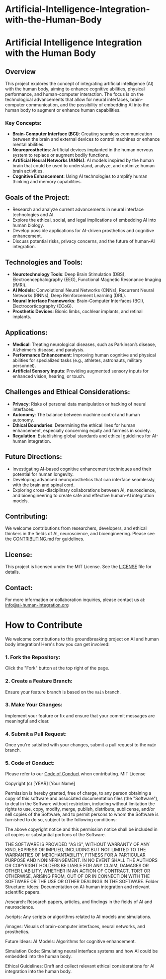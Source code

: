 # Artificial-Intelligence-Integration-with-the-Human-Body
# Artificial Intelligence Integration with the Human Body

## Overview
This project explores the concept of integrating artificial intelligence (AI) with the human body, aiming to enhance cognitive abilities, physical performance, and human-computer interaction. The focus is on the technological advancements that allow for neural interfaces, brain-computer communication, and the possibility of embedding AI into the human body to augment or enhance human capabilities.

### Key Concepts:
- **Brain-Computer Interface (BCI)**: Creating seamless communication between the brain and external devices to control machines or enhance mental abilities.
- **Neuroprosthetics**: Artificial devices implanted in the human nervous system to replace or augment bodily functions.
- **Artificial Neural Networks (ANNs)**: AI models inspired by the human brain that could be used to understand, analyze, and optimize human brain activities.
- **Cognitive Enhancement**: Using AI technologies to amplify human thinking and memory capabilities.

## Goals of the Project:
- Research and analyze current advancements in neural interface technologies and AI.
- Explore the ethical, social, and legal implications of embedding AI into human biology.
- Develop possible applications for AI-driven prosthetics and cognitive enhancement.
- Discuss potential risks, privacy concerns, and the future of human-AI integration.

## Technologies and Tools:
- **Neurotechnology Tools**: Deep Brain Stimulation (DBS), Electroencephalography (EEG), Functional Magnetic Resonance Imaging (fMRI).
- **AI Models**: Convolutional Neural Networks (CNNs), Recurrent Neural Networks (RNNs), Deep Reinforcement Learning (DRL).
- **Neural Interface Frameworks**: Brain-Computer Interfaces (BCI), Electrocorticography (ECoG).
- **Prosthetic Devices**: Bionic limbs, cochlear implants, and retinal implants.

## Applications:
- **Medical**: Treating neurological diseases, such as Parkinson’s disease, Alzheimer’s disease, and paralysis.
- **Performance Enhancement**: Improving human cognitive and physical abilities for specialized tasks (e.g., athletes, astronauts, military personnel).
- **Artificial Sensory Inputs**: Providing augmented sensory inputs for enhanced vision, hearing, or touch.

## Challenges and Ethical Considerations:
- **Privacy**: Risks of personal data manipulation or hacking of neural interfaces.
- **Autonomy**: The balance between machine control and human autonomy.
- **Ethical Boundaries**: Determining the ethical lines for human enhancement, especially concerning equity and fairness in society.
- **Regulation**: Establishing global standards and ethical guidelines for AI-human integration.

## Future Directions:
- Investigating AI-based cognitive enhancement techniques and their potential for human longevity.
- Developing advanced neuroprosthetics that can interface seamlessly with the brain and spinal cord.
- Exploring cross-disciplinary collaborations between AI, neuroscience, and bioengineering to create safe and effective human-AI integration models.

## Contributing:
We welcome contributions from researchers, developers, and ethical thinkers in the fields of AI, neuroscience, and bioengineering. Please see the [CONTRIBUTING.md](CONTRIBUTING.md) for guidelines.

## License:
This project is licensed under the MIT License. See the [LICENSE](LICENSE) file for details.

## Contact:
For more information or collaboration inquiries, please contact us at: info@ai-human-integration.org
# How to Contribute

We welcome contributions to this groundbreaking project on AI and human body integration! Here's how you can get involved:

### 1. Fork the Repository:
Click the "Fork" button at the top right of the page.

### 2. Create a Feature Branch:
Ensure your feature branch is based on the `main` branch.

### 3. Make Your Changes:
Implement your feature or fix and ensure that your commit messages are meaningful and clear.

### 4. Submit a Pull Request:
Once you're satisfied with your changes, submit a pull request to the `main` branch.

### 5. Code of Conduct:
Please refer to our [Code of Conduct](CODE_OF_CONDUCT.md) when contributing.
MIT License

Copyright (c) [YEAR] [Your Name]

Permission is hereby granted, free of charge, to any person obtaining a copy
of this software and associated documentation files (the "Software"), to deal
in the Software without restriction, including without limitation the rights
to use, copy, modify, merge, publish, distribute, sublicense, and/or sell
copies of the Software, and to permit persons to whom the Software is
furnished to do so, subject to the following conditions:

The above copyright notice and this permission notice shall be included in all
copies or substantial portions of the Software.

THE SOFTWARE IS PROVIDED "AS IS", WITHOUT WARRANTY OF ANY KIND, EXPRESS OR
IMPLIED, INCLUDING BUT NOT LIMITED TO THE WARRANTIES OF MERCHANTABILITY,
FITNESS FOR A PARTICULAR PURPOSE AND NONINFRINGEMENT. IN NO EVENT SHALL THE
AUTHORS OR COPYRIGHT HOLDERS BE LIABLE FOR ANY CLAIM, DAMAGES OR OTHER
LIABILITY, WHETHER IN AN ACTION OF CONTRACT, TORT OR OTHERWISE, ARISING FROM,
OUT OF OR IN CONNECTION WITH THE SOFTWARE OR THE USE OR OTHER DEALINGS IN THE
SOFTWARE.
Folder Structure:
/docs: Documentation on AI-human integration and relevant scientific papers.

/research: Research papers, articles, and findings in the fields of AI and neuroscience.

/scripts: Any scripts or algorithms related to AI models and simulations.

/images: Visuals of brain-computer interfaces, neural networks, and prosthetics.

Future Ideas:
AI Models: Algorithms for cognitive enhancement.

Simulation Code: Simulating neural interface systems and how AI could be embedded into the human body.

Ethical Guidelines: Draft and collect relevant ethical considerations for AI integration into the human body.
